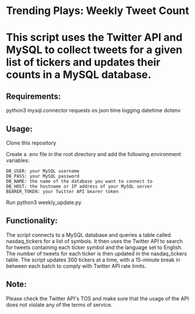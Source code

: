 <h1>Trending Plays: Weekly Tweet Count<h1>

This script uses the Twitter API and MySQL to collect tweets for a given list of tickers and updates their counts in a MySQL database.

<h2>Requirements:</h2>

python3
mysql.connector
requests
os
json
time
logging
datetime
dotenv

<h2>Usage:</h2>

Clone this repository

Create a .env file in the root directory and add the following environment variables:

    DB_USER: your MySQL username
    DB_PASS: your MySQL password
    DB_NAME: the name of the database you want to connect to
    DB_HOST: the hostname or IP address of your MySQL server
    BEARER_TOKEN: your Twitter API bearer token

Run python3 weekly_update.py

<h2>Functionality:</h2>

The script connects to a MySQL database and queries a table called nasdaq_tickers for a list of symbols. It then uses the Twitter API to search for tweets containing each ticker symbol and the language set to English. The number of tweets for each ticker is then updated in the nasdaq_tickers table. The script updates 300 tickers at a time, with a 15-minute break in between each batch to comply with Twitter API rate limits.

<h2>Note:</h2>

Please check the Twitter API's TOS and make sure that the usage of the API does not violate any of the terms of service.
